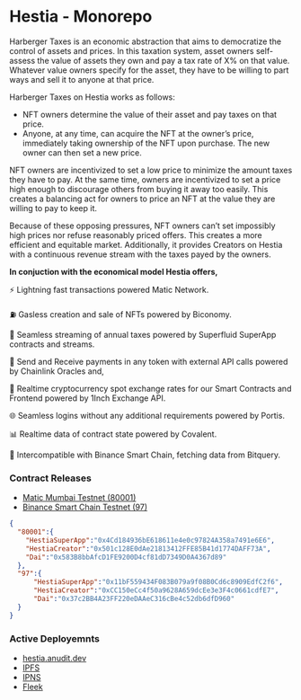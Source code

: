 # Hestia - Monorepo

Harberger Taxes is an economic abstraction that aims to democratize the control of assets and prices. In this taxation system, asset owners self-assess the value of assets they own and pay a tax rate of X% on that value. Whatever value owners specify for the asset, they have to be willing to part ways and sell it to anyone at that price.

Harberger Taxes on Hestia works as follows:

- NFT owners determine the value of their asset and pay taxes on that price.
- Anyone, at any time, can acquire the NFT at the owner’s price, immediately taking ownership of the NFT upon purchase. The new owner can then set a new price.

NFT owners are incentivized to set a low price to minimize the amount taxes they have to pay. At the same time, owners are incentivized to set a price high enough to discourage others from buying it away too easily. This creates a balancing act for owners to price an NFT at the value they are willing to pay to keep it.

Because of these opposing pressures, NFT owners can’t set impossibly high prices nor refuse reasonably priced offers. This creates a more efficient and equitable market. Additionally, it provides Creators on Hestia with a continuous revenue stream with the taxes payed by the owners.


**In conjuction with the economical model Hestia offers,**

⚡ Lightning fast transactions powered Matic Network.

⛽ Gasless creation and sale of NFTs powered by Biconomy.

🌊 Seamless streaming of annual taxes powered by Superfluid SuperApp contracts and streams.

🔗 Send and Receive payments in any token with external API calls powered by Chainlink Oracles and,

💱 Realtime cryptocurrency spot exchange rates for our Smart Contracts and Frontend powered by 1Inch Exchange API.

🌐 Seamless logins without any additional requirements powered by Portis.

📊 Realtime data of contract state powered by Covalent.

🔀 Intercompatible with Binance Smart Chain, fetching data from Bitquery.

### Contract Releases

 - [Matic Mumbai Testnet (80001)](https://explorer-mumbai.maticvigil.com)
 - [Binance Smart Chain Testnet (97)](https://testnet.bscscan.com)
```json
{
  "80001":{
    "HestiaSuperApp":"0x4Cd184936bE618611e4e0c97824A358a7491e6E6",
    "HestiaCreator":"0x501c128E0dAe21813412FFE85B41d1774DAFF73A",
    "Dai":"0x583B8bbAfcD1FE9200D4cf81dD7349D0A4367d89"
  },
  "97":{
      "HestiaSuperApp":"0x11bF559434F083B079a9f08B0Cd6c8909EdfC2f6",
      "HestiaCreator":"0xCC150eCc4f50a9628A659dcEe3e3F4c0661cdfE7",
      "Dai":"0x37c2BB4A23FF220eDAAeC316cBe4c52db6dfD960"
  }
}
```

### Active Deployemnts
- [hestia.anudit.dev](https://hestia.anudit.dev)
- [IPFS](https://hub.textile.io/ipfs/bafybeibtrp3c2ijk2kqsj4dmqvcu6dauqanzrdjwfmqulmaxea4t5kahem/index.html)
- [IPNS](https://hub.textile.io/ipns/bafzbeibcmranvzip5uevcew756nrre77nllfzfollzuwfhgjryewxrmjdu/index.html)
- [Fleek](https://hestia.on.fleek.co)
